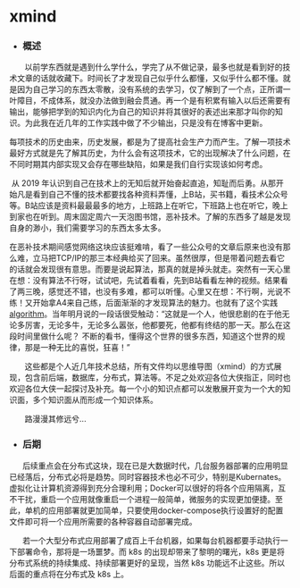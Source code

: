 # xmind
- ###  概述



&nbsp;&nbsp;&nbsp;&nbsp;&nbsp;&nbsp; 以前学东西就是遇到什么学什么，学完了从不做记录，最多也就是看到好的技术文章的话就收藏下。时间长了才发现自己似乎什么都懂，又似乎什么都不懂。就是因为自己学习的东西太零散，没有系统的去学习，仅了解到了一个点，正所谓一叶障目，不成体系，就没办法做到融会贯通。再一个是有积累有输入以后还需要有输出，能够把学到的知识内化为自己的知识并将其很好的表述出来那才叫你的知识。为此我在近几年的工作实践中做了不少输出，只是没有在博客中更新。

​       每项技术的历史由来，历史发展，都是为了提高社会生产力而产生。了解一项技术最好方式就是先了解其历史，为什么会有这项技术，它的出现解决了什么问题，在不同时期其内部实现又会存在哪些缺陷，如果是我们自行实现该如何考虑。

​       从 2019 年认识到自己在技术上的无知后就开始奋起直追，知耻而后勇。从那开始凡是看到自己不懂的技术都要找各种资料弄懂，上B站，买书籍，看技术公众号等。B站应该是资料最最最多的地方，上班路上在听它，下班路上也在听它，晚上到家也在听到。周末固定周六一天泡图书馆，恶补技术。了解的东西多了越是发现自身的渺小，我们需要学习的东西太多太多。

​       在恶补技术期间感觉网络这块应该挺难啃，看了一些公众号的文章后原来也没有那么难，立马把TCP/IP的那三本经典给买了回来。虽然很厚，但是带着问题去看它的话就会发现很有意思。而要是说起算法，那真的就是掉头就走。突然有一天心里在想：没有算法不行呀，试试吧，先试着看看，先到B站看看左神的视频。结果看了两三晚，感觉还不错，也没有多难，都可以听懂。心里又在想：不行啊，光说不练！又开始拿A4来自己练，后面渐渐的才发现算法的魅力。也就有了这个实践 [algorithm](https://github.com/linkypi/algorithm)。当年明月说的一段话很受触动：“这就是一个人，他很悲剧的在于他无论多厉害，无论多牛，无论多么嚣张，他都要死，他都有终结的那一天。那么在这段时间里做什么呢？ 不断的看书，懂得这个世界的很多东西，知道这个世界的规律，那是一种无比的喜悦，狂喜！”


&nbsp;&nbsp;&nbsp;&nbsp;&nbsp;&nbsp; 这些都是个人近几年技术总结，所有文件均以思维导图（xmind）的方式展现，包含前后端，数据库，分布式，算法等。不足之处欢迎各位大侠指正，同时也欢迎各位大侠一起探讨及补充。每一个小的知识点都可以发散展开变为一个大的知识面，多个知识面从而形成一个知识体系。

&nbsp;&nbsp;&nbsp;&nbsp;&nbsp;&nbsp; 路漫漫其修远兮...


- ###  后期

&nbsp;&nbsp;&nbsp;&nbsp;&nbsp;&nbsp;后续重点会在分布式这块，现在已是大数据时代，几台服务器部署的应用明显已经落后，分布式必将是趋势。同时容器技术也必不可少，特别是Kubernates。虚拟化让计算机资源得到充分合理利用；Docker可以很好的将各个应用隔离，互不干扰，重启一个应用就像重启一个进程一般简单，微服务的实现更加便捷。至此，单机的应用部署就更加简单，只要使用docker-compose执行设置好的配置文件即可将一个应用所需要的各种容器自动部署完成。

&nbsp;&nbsp;&nbsp;&nbsp;&nbsp;&nbsp;若一个大型分布式应用部署了成百上千台机器，如果每台机器都要手动执行一下部署命令，那将是一场噩梦。而 k8s 的出现却带来了黎明的曙光，k8s 更是将分布式系统的持续集成、持续部署更好的呈现，当然 k8s 功能远不止这些。所以后面的重点将在分布式及 k8s 上。


